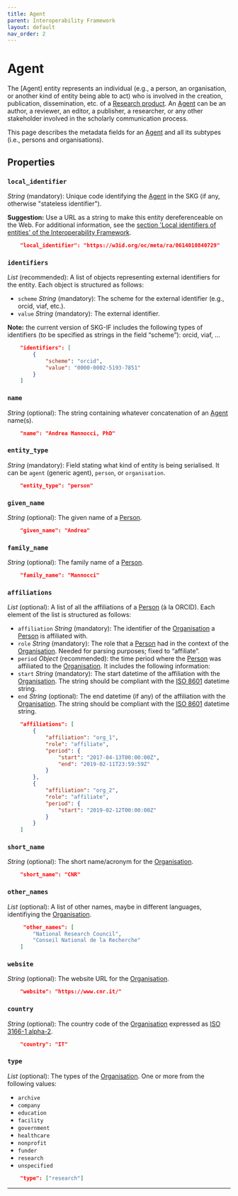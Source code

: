 ```yaml
---
title: Agent
parent: Interoperability Framework
layout: default
nav_order: 2
---
```


# Agent
 
The [Agent] entity represents an individual (e.g., a person, an organisation, or another kind of entity being able to act) who is involved in the creation, publication, dissemination, etc. of a [Research product]. 
An [Agent]() can be an author, a reviewer, an editor, a publisher, a researcher, or any other stakeholder involved in the scholarly communication process.

This page describes the metadata fields for an [Agent]() and all its subtypes (i.e., persons and organisations).


## Properties

### `local_identifier`
*String* (mandatory): Unique code identifying the [Agent]() in the SKG (if any, otherwise "stateless identifier").

**Suggestion:** Use a URL as a string to make this entity dereferenceable on the Web. For additional information, see the [section 'Local identifiers of entities' of the Interoperability Framework](/interoperability-framework/#local-identifiers-of-entities).

```json
    "local_identifier": "https://w3id.org/oc/meta/ra/0614010840729"
```

### `identifiers`

*List* (recommended): A list of objects representing external identifiers for the entity. 
Each object is structured as follows:
- `scheme` *String* (mandatory): The scheme for the external identifier (e.g., orcid, viaf, etc.).
- `value` *String* (mandatory): The external identifier.

**Note:** the current version of SKG-IF includes the following types of identifiers (to be specified as strings in the field “scheme”): orcid, viaf, …

```json
    "identifiers": [
        {
            "scheme": "orcid",
            "value": "0000-0002-5193-7851"
        }           
    ]
```

### `name`
*String* (optional): The string containing whatever concatenation of an [Agent]() name(s).

```json
    "name": "Andrea Mannocci, PhD"
```

### `entity_type`
*String* (mandatory): Field stating what kind of entity is being serialised. It can be `agent` (generic agent), `person`, or `organisation`.

```json
    "entity_type": "person"
```

### `given_name`
*String* (optional): The given name of a [Person]().

```json
    "given_name": "Andrea"
```

### `family_name`
*String* (optional): The family name of a [Person]().

```json
    "family_name": "Mannocci"
```

### `affiliations`
*List* (optional): A list of all the affiliations of a [Person]() (à la ORCID). Each element of the list is structured as follows:
- `affiliation` *String* (mandatory): The identifier of the [Organisation]() a [Person]() is affiliated with.
- `role` *String* (mandatory): The role that a [Person]() had in the context of the [Organisation](). Needed for parsing purposes; fixed to “affiliate”.
- `period` *Object* (recommended): the time period where the [Person]() was affiliated to the [Organisation](). It includes the following information:
- `start` *String* (mandatory): The start datetime of the affiliation with the [Organisation](). The string should be compliant with the [ISO 8601](https://en.wikipedia.org/wiki/ISO_8601) datetime string.
- `end` *String* (optional): The end datetime (if any) of the affiliation with the [Organisation](). The string should be compliant with the [ISO 8601](https://en.wikipedia.org/wiki/ISO_8601) datetime string.

```json
    "affiliations": [
        {
            "affiliation": "org_1",
            "role": "affiliate",
            "period": {
                "start": "2017-04-13T00:00:00Z",
                "end": "2019-02-11T23:59:59Z"
            }
        },
        {
            "affiliation": "org_2",
            "role": "affiliate",
            "period": {
                "start": "2019-02-12T00:00:00Z"
            }
        }
    ]
```

### `short_name`
*String* (optional): The short name/acronym for the [Organisation]().

```json
    "short_name": "CNR"
```

### `other_names`
*List* (optional): A list of other names, maybe in different languages, identifiying the [Organisation]().

```json
     "other_names": [ 
        "National Research Council", 
        "Conseil National de la Recherche"
    ]
```

### `website`
*String* (optional): The website URL for the [Organisation]().

```json
    "website": "https://www.cnr.it/"
```

### `country`
*String* (optional): The country code of the [Organisation]() expressed as [ISO 3166-1 alpha-2](https://en.wikipedia.org/wiki/ISO_3166-1_alpha-2).

```json
    "country": "IT"
```

### `type`
*List* (optional): The types of the [Organisation](). One or more from the following values:
- `archive`
- `company`
- `education`
- `facility`
- `government`
- `healthcare`
- `nonprofit`
- `funder`
- `research`
- `unspecified`

```json
    "type": ["research"]
```

----
[Research product]: https://skg-if.github.io/interoperability-framework/docs/research-product.html
